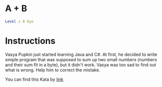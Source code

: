 # A + B

```yaml
Level : 8 kyu
```

# Instructions

Vasya Pupkin just started learning Java and C#. At first, he decided to write simple program that was supposed to sum up two small numbers (numbers and their sum fit in a byte), but it didn't work. Vasya was too sad to find out what is wrong. Help him to correct the mistake.



You can find this Kata by [link](https://www.codewars.com/kata/5512a0b0509063e57d0003f5/train/java)